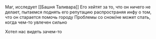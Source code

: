 Маг, исследует [[Башня Таливара]]
Его хейтят за то, что он ничего не делает, пытаемся поднять его репутацию распространяя инфу о том, что он старается помочь городу
Проблемы со сном/не может спать, когда чем-то увлечен сильно

Хотел нас видеть зачем-то

